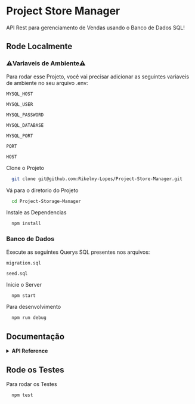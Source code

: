 
# Project Store Manager

API Rest para gerenciamento de Vendas usando o Banco de Dados SQL!


## Rode Localmente


### ⚠️Variaveis de Ambiente⚠️

Para rodar esse Projeto, você vai precisar adicionar as seguintes variaveis de ambiente no seu arquivo .env:

`MYSQL_HOST`

`MYSQL_USER`

`MYSQL_PASSWORD`

`MYSQL_DATABASE`

`MYSQL_PORT`

`PORT`

`HOST`

Clone o Projeto

```bash
  git clone git@github.com:Rikelmy-Lopes/Project-Store-Manager.git
```

Vá para o diretorio do Projeto

```bash
  cd Project-Storage-Manager
```

Instale as Dependencias

```bash
  npm install
```

### Banco de Dados

Execute as seguintes Querys SQL presentes nos arquivos:

```
migration.sql

seed.sql
```

Inicie o Server

```bash
  npm start
```

Para desenvolvimento
```bash
  npm run debug
```

## Documentação

<details>
  <summary><strong> API Reference </strong></summary>
  
  
## API Reference



#### Busca todos os Produtos

```http
  GET /products
```

#### Busca produto por Id

```http
  GET /products/${id}
```

| Parameter | Type     | Description                       |
| :-------- | :------- | :-------------------------------- |
| `id`      | `number` | **Obrigatorio**. Id do Produto |


#### Busca produto por Nome

```http
  GET /products/search?q
```

| Query | Type     | Description                       |
| :-------- | :------- | :-------------------------------- |
| `q`      | `string` | **Obrigatorio**. Nome do Produto |


#### Adiciona um novo Produto

```http
  POST /products
```

| Body | Type     | Description                       | Chaves do Objeto |
| :-------- | :------- | :-------------------------------- | :----------------
| `{}`      | `objeto` | **Obrigatorio** | name: **Obrigatorio** |
  
#### Atualiza um produto

```http
  PUT /products/${id}
```

| Parameter | Type     | Description                |
| :-------- | :------- | :------------------------- |
| `id` | `number` | **Obrigatorio**. Id do Produto |

| Body | Type     | Description                | Chave do objeto |
| :-------- | :------- | :------------------------- |:----------
| `{}` | `objeto` | **Obrigatorio** | name: **Obrigatorio** |

#### Deleta um produto

```http
  DELETE /products/${id}
```

| Parameter | Type     | Description                |
| :-------- | :------- | :------------------------- |
| `id` | `number` | **Obrigatorio**. Id do Produto |
  
</details>

## Rode os Testes

Para rodar os Testes

```bash
  npm test
```

